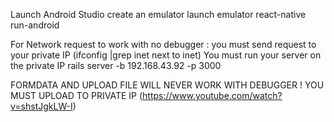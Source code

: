Launch Android Studio
create an emulator
launch emulator
react-native run-android

For Network request to work with no debugger :
you must send request to your private IP (ifconfig |grep inet next to inet)
You must run your server on the private IP rails server -b 192.168.43.92 -p 3000

FORMDATA AND UPLOAD FILE WILL NEVER WORK WITH DEBUGGER ! YOU MUST UPLOAD TO PRIVATE IP (https://www.youtube.com/watch?v=shstJgkLW-I)
